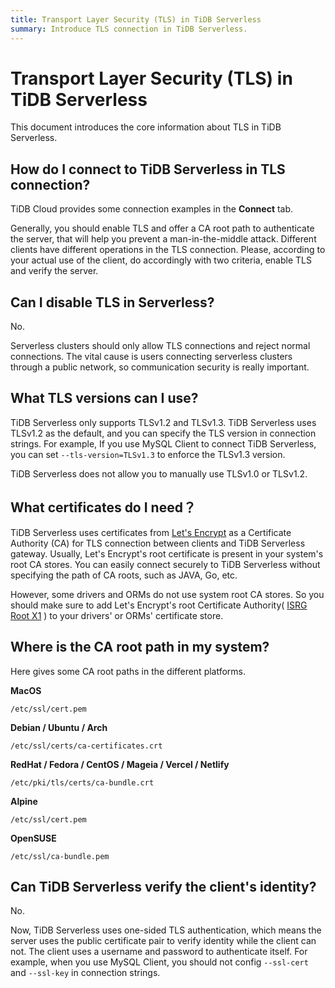 ```yaml
---
title: Transport Layer Security (TLS) in TiDB Serverless
summary: Introduce TLS connection in TiDB Serverless.
---
```


# Transport Layer Security (TLS) in TiDB Serverless

This document introduces the core information about TLS in TiDB Serverless.

## How do I connect to TiDB Serverless in TLS connection?

TiDB Cloud provides some connection examples in the **Connect** tab.

Generally, you should enable TLS and offer a CA root path to authenticate the server, that will help you prevent a man-in-the-middle attack. Different clients have different operations in the TLS connection. Please, according to your actual use of the client, do accordingly with two criteria, enable TLS and verify the server.

## Can I disable TLS in Serverless?

No.

Serverless clusters should only allow TLS connections and reject normal connections. The vital cause is users connecting serverless clusters through a public network, so communication security is really important.

## What TLS versions can I use?

TiDB Serverless only supports TLSv1.2 and TLSv1.3. TiDB Serverless uses TLSv1.2 as the default, and you can specify the TLS version in connection strings. For example, If you use MySQL Client to connect TiDB Serverless, you can set `--tls-version=TLSv1.3` to enforce the TLSv1.3 version.

TiDB Serverless does not allow you to manually use TLSv1.0 or TLSv1.2.

## What certificates do I need？

TiDB Serverless uses certificates from [Let's Encrypt](https://letsencrypt.org/) as a Certificate Authority (CA) for TLS connection between clients and TiDB Serverless gateway. Usually, Let's Encrypt's root certificate is present in your system's root CA stores. You can easily connect securely to TiDB Serverless without specifying the path of CA roots, such as JAVA, Go, etc.

However, some drivers and ORMs do not use system root CA stores. So you should make sure to add Let's Encrypt's root Certificate Authority( [ISRG Root X1](https://letsencrypt.org/certs/isrgrootx1.pem.txt) ) to your drivers' or ORMs' certificate store.

## Where is the CA root path in my system?

Here gives some CA root paths in the different platforms.

**MacOS**

```
/etc/ssl/cert.pem
```

**Debian / Ubuntu / Arch**
```
/etc/ssl/certs/ca-certificates.crt
```

**RedHat / Fedora / CentOS / Mageia / Vercel / Netlify**

```
/etc/pki/tls/certs/ca-bundle.crt
```

**Alpine**

```
/etc/ssl/cert.pem
```

**OpenSUSE**

```
/etc/ssl/ca-bundle.pem
```

## Can TiDB Serverless verify the client's identity?

No.

Now, TiDB Serverless uses one-sided TLS authentication, which means the server uses the public certificate pair to verify identity while the client can not. The client uses a username and password to authenticate itself. For example, when you use MySQL Client, you should not config `--ssl-cert` and `--ssl-key` in connection strings.